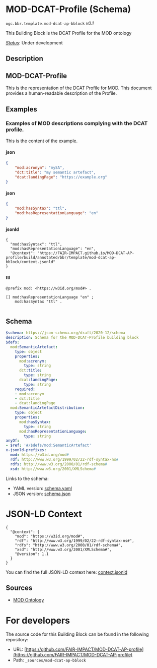 
# MOD-DCAT-Profile (Schema)

`ogc.bbr.template.mod-dcat-ap-bblock` *v0.1*

This Building Block is the DCAT Profile for the MOD ontology

[*Status*](http://www.opengis.net/def/status): Under development

## Description

## MOD-DCAT-Profile

This is the representation of the DCAT Profile for MOD. This document provides a human-readable description of the Profile.

## Examples

### Examples of MOD descriptions complying with the DCAT profile.
This is the content of the example.
#### json
```json
{
    "mod:acronym": "mySA",
    "dct:title": "my semantic artefact",
    "dcat:landingPage": "https://example.org"
}
```

#### json
```json
{
    "mod:hasSyntax": "ttl",
    "mod:hasRepresentationLanguage": "en"
}
```

#### jsonld
```jsonld
{
  "mod:hasSyntax": "ttl",
  "mod:hasRepresentationLanguage": "en",
  "@context": "https://FAIR-IMPACT.github.io/MOD-DCAT-AP-profile/build/annotated/bbr/template/mod-dcat-ap-bblock/context.jsonld"
}
```

#### ttl
```ttl
@prefix mod: <https://w3id.org/mod#> .

[] mod:hasRepresentationLanguage "en" ;
    mod:hasSyntax "ttl" .


```

## Schema

```yaml
$schema: https://json-schema.org/draft/2020-12/schema
description: Schema for the MOD-DCAT-Profile building block
$defs:
  mod:SemanticArtefact:
    type: object
    properties:
      mod:acronym:
        type: string
      dct:title:
        type: string
      dcat:landingPage:
        type: string
    required:
    - mod:acronym
    - dct:title
    - dcat:landingPage
  mod:SemanticArtefactDistribution:
    type: object
    properties:
      mod:hasSyntax:
        type: string
      mod:hasRepresentationLanguage:
        type: string
anyOf:
- $ref: '#/$defs/mod:SemanticArtefact'
x-jsonld-prefixes:
  mod: https://w3id.org/mod#
  rdf: http://www.w3.org/1999/02/22-rdf-syntax-ns#
  rdfs: http://www.w3.org/2000/01/rdf-schema#
  xsd: http://www.w3.org/2001/XMLSchema#

```

Links to the schema:

* YAML version: [schema.yaml](https://FAIR-IMPACT.github.io/MOD-DCAT-AP-profile/build/annotated/bbr/template/mod-dcat-ap-bblock/schema.json)
* JSON version: [schema.json](https://FAIR-IMPACT.github.io/MOD-DCAT-AP-profile/build/annotated/bbr/template/mod-dcat-ap-bblock/schema.yaml)


# JSON-LD Context

```jsonld
{
  "@context": {
    "mod": "https://w3id.org/mod#",
    "rdf": "http://www.w3.org/1999/02/22-rdf-syntax-ns#",
    "rdfs": "http://www.w3.org/2000/01/rdf-schema#",
    "xsd": "http://www.w3.org/2001/XMLSchema#",
    "@version": 1.1
  }
}
```

You can find the full JSON-LD context here:
[context.jsonld](https://FAIR-IMPACT.github.io/MOD-DCAT-AP-profile/build/annotated/bbr/template/mod-dcat-ap-bblock/context.jsonld)

## Sources

* [MOD Ontology](https://github.com/fair-IMPACT/mod)

# For developers

The source code for this Building Block can be found in the following repository:

* URL: [https://github.com/FAIR-IMPACT/MOD-DCAT-AP-profile](https://github.com/FAIR-IMPACT/MOD-DCAT-AP-profile)
* Path: `_sources/mod-dcat-ap-bblock`

